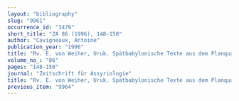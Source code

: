 ```yaml
---
layout: "bibliography"
slug: "9961"
occurrence_id: "3479"
short_title: "ZA 86 (1996), 148-150"
author: "Cavigneaux, Antoine"
publication_year: "1996"
title: "Rv. E. von Weiher, Uruk. Spätbabylonische Texte aus dem Planquadrat U 18. Teil IV (AUWE 12, 1993)"
volume_no_: "86"
pages: "148-150"
journal: "Zeitschrift für Assyriologie"
title: "Rv. E. von Weiher, Uruk. Spätbabylonische Texte aus dem Planquadrat U 18. Teil IV (AUWE 12, 1993)"
previous_item: "9964"
---
```

